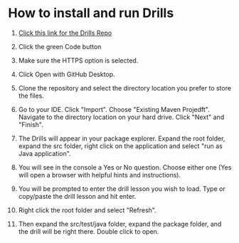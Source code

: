 # How to install and run Drills

1. [Click this link for the Drills Repo](https://github.com/CodersCampus/ccBootCampDrills)

2. Click the green Code button

3. Make sure the HTTPS option is selected. 

4. Click Open with GitHub Desktop.

5. Clone the repository and select the directory location you prefer to store the files.

6. Go to your IDE. Click "Import". Choose "Existing Maven Projedft". Navigate to the directory location on your hard drive. Click "Next" and "Finish". 

7. The Drills will appear in your package explorer. Expand the root folder, expand the src folder, right click on the application and select "run as Java application". 

8. You will see in the console a Yes or No question. Choose either one (Yes will open a browser with helpful hints and instructions). 

9. You will be prompted to enter the drill lesson you wish to load. Type or copy/paste the drill lesson and hit enter.

10. Right click the root folder and select "Refresh". 

11. Then expand the src/test/java folder, expand the package folder, and the drill will be right there. Double click to open.